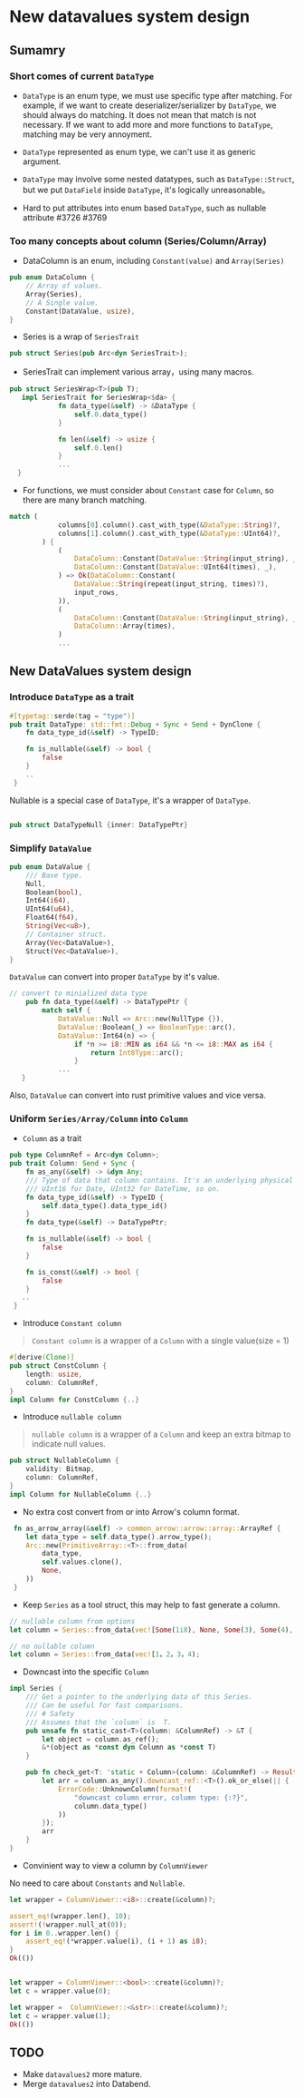 # New datavalues system design

## Sumamry

### Short comes of current `DataType`


- `DataType` is an enum type, we must use specific type after matching. For example, if we want to create deserializer/serializer by `DataType`, we should always do matching. It does not mean that match is not necessary. If we want to add more and more functions to `DataType`, matching may be very annoyment.

- `DataType` represented as enum type, we can't use it as generic argument.

- `DataType` may involve some nested datatypes, such as `DataType::Struct`, but we put `DataField` inside `DataType`, it's logically unreasonable。

- Hard to put attributes into enum based `DataType`, such as nullable attribute #3726 #3769

### Too many concepts about column (Series/Column/Array)

-  DataColumn is an enum, including `Constant(value)` and `Array(Series)`
```rust
pub enum DataColumn {
    // Array of values.
    Array(Series),
    // A Single value.
    Constant(DataValue, usize),
}
```

- Series is a wrap of `SeriesTrait`
```rust
pub struct Series(pub Arc<dyn SeriesTrait>);
```

- SeriesTrait can implement various array，using many macros.

```rust
pub struct SeriesWrap<T>(pub T);
   impl SeriesTrait for SeriesWrap<$da> {
            fn data_type(&self) -> &DataType {
                self.0.data_type()
            }

            fn len(&self) -> usize {
                self.0.len()
            }
            ...
  }
```

- For functions, we must consider about `Constant` case for `Column`, so there are many branch matching.
```rust
match (
            columns[0].column().cast_with_type(&DataType::String)?,
            columns[1].column().cast_with_type(&DataType::UInt64)?,
        ) {
            (
                DataColumn::Constant(DataValue::String(input_string), _),
                DataColumn::Constant(DataValue::UInt64(times), _),
            ) => Ok(DataColumn::Constant(
                DataValue::String(repeat(input_string, times)?),
                input_rows,
            )),
            (
                DataColumn::Constant(DataValue::String(input_string), _),
                DataColumn::Array(times),
            )
            ...
```


## New DataValues system design


### Introduce `DataType` as a trait

```rust
#[typetag::serde(tag = "type")]
pub trait DataType: std::fmt::Debug + Sync + Send + DynClone {
    fn data_type_id(&self) -> TypeID;

    fn is_nullable(&self) -> bool {
        false
    }
    ..
 }
```

Nullable is a special case of `DataType`, it's a wrapper of `DataType`.

```rust

pub struct DataTypeNull {inner: DataTypePtr}
```

### Simplify `DataValue`

```rust
pub enum DataValue {
    /// Base type.
    Null,
    Boolean(bool),
    Int64(i64),
    UInt64(u64),
    Float64(f64),
    String(Vec<u8>),
    // Container struct.
    Array(Vec<DataValue>),
    Struct(Vec<DataValue>),
}
```

`DataValue` can convert into proper `DataType` by it's value.

```rust
// convert to minialized data type
    pub fn data_type(&self) -> DataTypePtr {
        match self {
            DataValue::Null => Arc::new(NullType {}),
            DataValue::Boolean(_) => BooleanType::arc(),
            DataValue::Int64(n) => {
                if *n >= i8::MIN as i64 && *n <= i8::MAX as i64 {
                    return Int8Type::arc();
                }
            ...
   }
```

Also, `DataValue` can convert into rust primitive values and vice versa.

### Uniform `Series/Array/Column` into `Column`

- `Column` as a trait

```rust
pub type ColumnRef = Arc<dyn Column>;
pub trait Column: Send + Sync {
    fn as_any(&self) -> &dyn Any;
    /// Type of data that column contains. It's an underlying physical type:
    /// UInt16 for Date, UInt32 for DateTime, so on.
    fn data_type_id(&self) -> TypeID {
        self.data_type().data_type_id()
    }
    fn data_type(&self) -> DataTypePtr;

    fn is_nullable(&self) -> bool {
        false
    }

    fn is_const(&self) -> bool {
        false
    }
   ..
 }

```

- Introduce `Constant column`

> `Constant column` is a wrapper of a `Column` with a single value(size = 1)
```rust
#[derive(Clone)]
pub struct ConstColumn {
    length: usize,
    column: ColumnRef,
}
impl Column for ConstColumn {..}
```

- Introduce `nullable column`

> `nullable column` is a wrapper of a `Column` and keep an extra bitmap to indicate null values.

```rust
pub struct NullableColumn {
    validity: Bitmap,
    column: ColumnRef,
}
impl Column for NullableColumn {..}
```

- No extra cost convert from or into Arrow's column format.

```rust
 fn as_arrow_array(&self) -> common_arrow::arrow::array::ArrayRef {
    let data_type = self.data_type().arrow_type();
    Arc::new(PrimitiveArray::<T>::from_data(
        data_type,
        self.values.clone(),
        None,
    ))
 }
```

- Keep `Series` as a tool struct, this may help to fast generate a column.

```rust
// nullable column from options
let column = Series::from_data(vec![Some(1i8), None, Some(3), Some(4), Some(5)]);

// no nullable column
let column = Series::from_data(vec![1，2，3，4);
```

- Downcast into the specific `Column`
```rust
impl Series {
    /// Get a pointer to the underlying data of this Series.
    /// Can be useful for fast comparisons.
    /// # Safety
    /// Assumes that the `column` is  T.
    pub unsafe fn static_cast<T>(column: &ColumnRef) -> &T {
        let object = column.as_ref();
        &*(object as *const dyn Column as *const T)
    }

    pub fn check_get<T: 'static + Column>(column: &ColumnRef) -> Result<&T> {
        let arr = column.as_any().downcast_ref::<T>().ok_or_else(|| {
            ErrorCode::UnknownColumn(format!(
                "downcast column error, column type: {:?}",
                column.data_type()
            ))
        });
        arr
    }
}
```

- Convinient way to view a column by `ColumnViewer`

No need to care about `Constants` and `Nullable`.

```rust
let wrapper = ColumnViewer::<i8>::create(&column)?;

assert_eq!(wrapper.len(), 10);
assert!(!wrapper.null_at(0));
for i in 0..wrapper.len() {
    assert_eq!(*wrapper.value(i), (i + 1) as i8);
}
Ok(())


let wrapper = ColumnViewer::<bool>::create(&column)?;
let c = wrapper.value(0);

let wrapper =  ColumnViewer::<&str>::create(&column)?;
let c = wrapper.value(1);
Ok(())
```

## TODO

- Make `datavalues2` more mature.
- Merge `datavalues2` into Databend.
